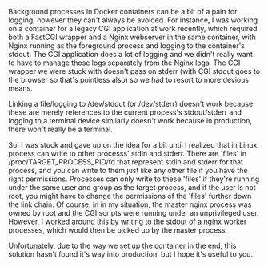 Background processes in Docker containers can be a bit of a pain for logging, however they can't always be avoided. For instance, I was working on a container for a legacy CGI application at work recently, which required both a FastCGI wrapper and a Nginx webserver in the same container, with Nginx running as the foreground process and logging to the container's stdout. The CGI application does a lot of logging and we didn't really want to have to manage those logs separately from the Nginx logs. The CGI wrapper we were stuck with doesn't pass on stderr (with CGI stdout goes to the browser so that's pointless also) so we had to resort to more devious means.

Linking a file/logging to /dev/stdout (or /dev/stderr) doesn't work because these are merely references to the current process's stdout/stderr and logging to a terminal device similarly doesn't work because in production, there won't really be a terminal. 

So, I was stuck and gave up on the idea for a bit until I realized that in Linux process can write to other processs' stdin and stderr. There are 'files' in  /proc/TARGET_PROCESS_PID/fd that represent stdin and stderr for that process, and you can write to them just like any other file if you have the right permissions. Processes can only write to these 'files' if they're running under the same user and group as the target process, and if the user is not root, you might have to change the permissions of the 'files' further down the link chain. Of course, in in my situation, the master nginx process was owned by root and the CGI scripts were running under an unprivileged user. However, I worked around this by writing to the stdout of a nginx worker processes, which would then be picked up by the master process. 

Unfortunately, due to the way we set up the container in the end, this solution hasn't found it's way into production, but I hope it's useful to you.